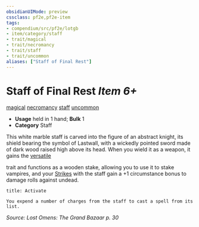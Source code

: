 ```yaml
---
obsidianUIMode: preview
cssclass: pf2e,pf2e-item
tags:
- compendium/src/pf2e/lotgb
- item/category/staff
- trait/magical
- trait/necromancy
- trait/staff
- trait/uncommon
aliases: ["Staff of Final Rest"]
---
```

# Staff of Final Rest *Item 6+*  
[magical](/rules/traits/magical.md)  [necromancy](/rules/traits/necromancy.md)  [staff](/rules/traits/staff.md)  [uncommon](/rules/traits/uncommon.md)  

- **Usage** held in 1 hand; **Bulk** 1
- **Category** Staff

This white marble staff is carved into the figure of an abstract knight, its shield bearing the symbol of Lastwall, with a wickedly pointed sword made of dark wood raised high above its head. When you wield it as a weapon, it gains the [versatile <P>](/rules/traits/versatile.md) trait and functions as a wooden stake, allowing you to use it to stake vampires, and your [Strikes](/rules/actions/strike.md) with the staff gain a +1 circumstance bonus to damage rolls against undead.

```ad-embed-ability
title: Activate

You expend a number of charges from the staff to cast a spell from its list.
```

*Source: Lost Omens: The Grand Bazaar p. 30*